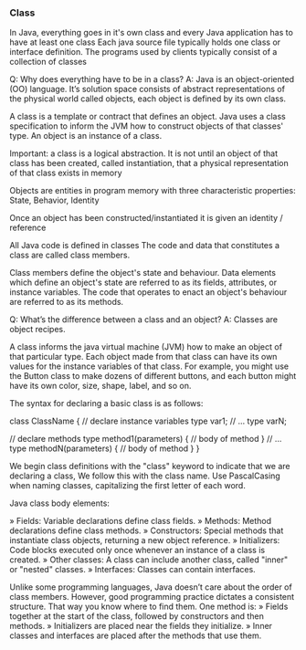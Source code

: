 ### Class
In Java, everything goes in it's own class and every Java application has to have at least one class
Each java source file typically holds one class or interface definition.
The programs used by clients typically consist of a collection of classes


Q: Why does everything have to be in a class?
A: Java is an object-oriented (OO) language. It’s solution space consists of abstract representations of the physical world called objects, each object is defined by its own class.

A class is a template or contract that defines an object.
Java uses a class specification to inform the JVM how to construct objects of that classes' type.
An object is an instance of a class.

Important: a class is a logical abstraction.
It is not until an object of that class has been created, called instantiation, that a physical representation of that class exists in memory

Objects are entities in program memory with three characteristic properties: State, Behavior, Identity

Once an object has been constructed/instantiated it is given an identity / reference

All Java code is defined in classes
The code and data that constitutes a class are called class members.

Class members define the object's state and behaviour.
Data elements which define an object's state are referred to as its fields, attributes, or instance variables.
The code that operates to enact an object's behaviour are referred to as its methods.


Q: What’s the difference between a class and an object?
A: Classes are object recipes.

A class informs the java virtual machine (JVM) how to make an object of that particular type. Each object made from that class can have its own values for the instance variables of that class.
For example, you might use the Button class to make dozens of different buttons, and each button might have its own color, size, shape, label, and so on.


The syntax for declaring a basic class is as follows:

class ClassName {
  // declare instance variables
  type var1;
  // …
  type varN;

  // declare methods
  type method1(parameters) {  // body of method }
  // …
  type methodN(parameters) { // body of method }
}


We begin class definitions with the "class" keyword to indicate that we are declaring a class,
We follow this with the class name. Use PascalCasing when naming classes, capitalizing the first letter of each word.


Java class body elements:

» Fields:         Variable declarations define class fields.
» Methods:         Method declarations define class methods.
» Constructors:         Special methods that instantiate class objects, returning a new object reference.
» Initializers:         Code blocks executed only once whenever an instance of a class is created.
» Other classes:        A class can include another class, called "inner" or "nested" classes.
» Interfaces:         Classes can contain interfaces.

Unlike some programming languages, Java doesn’t care about the order of class members.
However, good programming practice dictates a consistent structure. That way you know where to find them.
One method is:
» Fields together at the start of the class, followed by constructors and then methods.
» Initializers are placed near the fields they initialize.
» Inner classes and interfaces are placed after the methods that use them.
